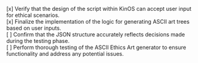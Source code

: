 [x] Verify that the design of the script within KinOS can accept user input for ethical scenarios.  
[x] Finalize the implementation of the logic for generating ASCII art trees based on user inputs.  
[ ] Confirm that the JSON structure accurately reflects decisions made during the testing phase.  
[ ] Perform thorough testing of the ASCII Ethics Art generator to ensure functionality and address any potential issues.